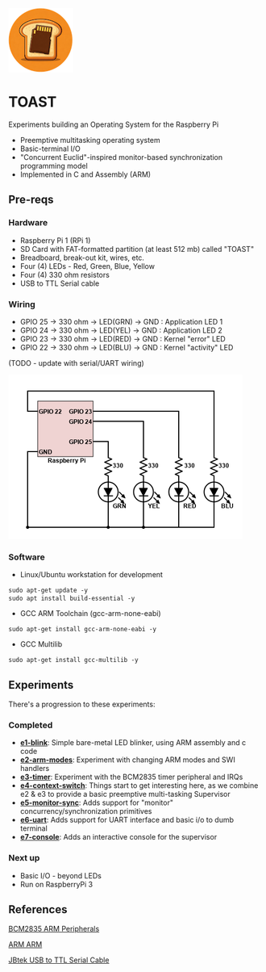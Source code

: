 <!--
Copyright (c) 2020, 2024 Thomas Mikalsen. Subject to the MIT License 
-->

![alt toast](./doc/toast-icon.png "Toast")

TOAST
=====

Experiments building an Operating System for the Raspberry Pi

- Preemptive multitasking operating system 
- Basic-terminal I/O
- "Concurrent Euclid"-inspired monitor-based synchronization programming model
- Implemented in C and Assembly (ARM)


Pre-reqs
--------

### Hardware

* Raspberry Pi 1 (RPi 1)
* SD Card with FAT-formatted partition (at least 512 mb) called "TOAST"
* Breadboard, break-out kit, wires, etc.
* Four (4) LEDs - Red, Green, Blue, Yellow
* Four (4) 330 ohm resistors
* USB to TTL Serial cable

### Wiring

* GPIO 25 -> 330 ohm -> LED(GRN) -> GND : Application LED 1
* GPIO 24 -> 330 ohm -> LED(YEL) -> GND : Application LED 2
* GPIO 23 -> 330 ohm -> LED(RED) -> GND : Kernel "error" LED
* GPIO 22 -> 330 ohm -> LED(BLU) -> GND : Kernel "activity" LED

(TODO - update with serial/UART wiring)

![Circuit](doc/TOAST-wiring.png)

### Software

* Linux/Ubuntu workstation for development
```
sudo apt-get update -y
sudo apt install build-essential -y
```

* GCC ARM Toolchain (gcc-arm-none-eabi)

```
sudo apt-get install gcc-arm-none-eabi -y
```

* GCC Multilib

```
sudo apt-get install gcc-multilib -y
```

## Experiments
There's a progression to these experiments:

### Completed
* [**e1-blink**](./src/e1-blink): Simple bare-metal LED blinker, using ARM assembly and c code
* [**e2-arm-modes**](./src/e2-arm-modes): Experiment with changing ARM modes and SWI handlers
* [**e3-timer**](./src/e3-timer): Experiment with the BCM2835 timer peripheral and IRQs
* [**e4-context-switch**](./src/e4-context-switch): Things start to get interesting here, as we combine e2 & e3 to provide a basic preemptive multi-tasking Supervisor
* [**e5-monitor-sync**](./src/e5-monitor-sync): Adds support for "monitor" concurrency/synchronization primitives
* [**e6-uart**](./src/e6-uart): Adds support for UART interface and basic i/o to dumb terminal
* [**e7-console**](./src/e7-console): Adds an interactive console for the supervisor

### Next up
* Basic I/O - beyond LEDs
* Run on RaspberryPi 3 

References
----------

[BCM2835 ARM Peripherals](doc/BCM2835.pdf)

[ARM ARM](doc/arm-arm-ddi01001.pdf)

[JBtek USB to TTL Serial Cable](https://www.amazon.com/JBtek-WINDOWS-Supported-Raspberry-Programming/dp/B00QT7LQ88/ref=sr_1_3?dchild=1&keywords=usb+to+ttl+serial&qid=1618686848&sr=8-3)